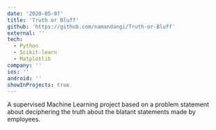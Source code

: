 ```yaml
---
date: '2020-05-07'
title: 'Truth or Bluff'
github: 'https://github.com/namandangi/Truth-or-Bluff'
external: ''
tech:
  - Python
  - Scikit-learn
  - Matplotlib
company: ''
ios: ''
android: ''
showInProjects: true
---
```


A supervised Machine Learning project based on a problem statement about deciphering the truth about the blatant statements made by employees.
